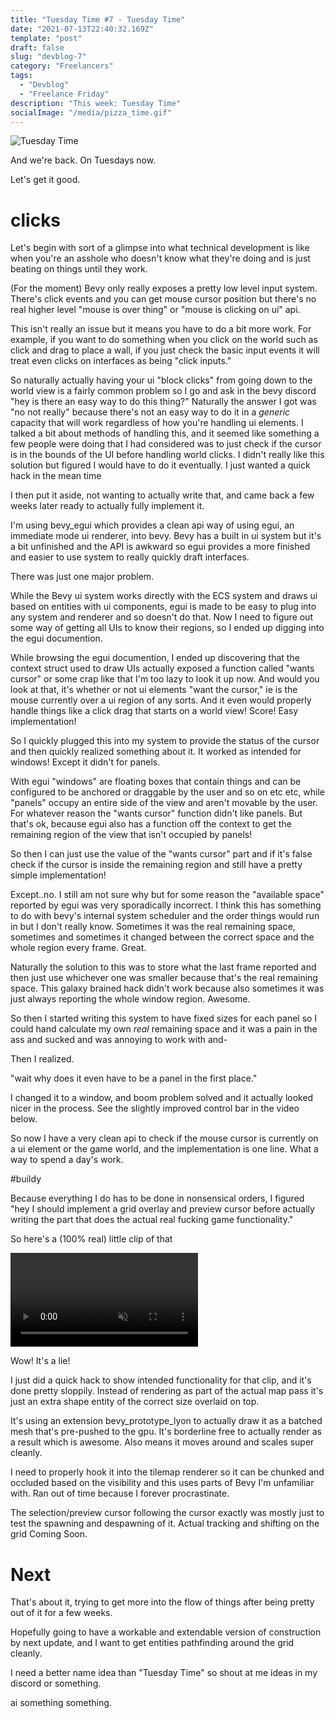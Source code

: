```yaml
---
title: "Tuesday Time #7 - Tuesday Time"
date: "2021-07-13T22:40:32.169Z"
template: "post"
draft: false
slug: "devblog-7"
category: "Freelancers"
tags:
  - "Devblog"
  - "Freelance Friday"
description: "This week: Tuesday Time"
socialImage: "/media/pizza_time.gif"
---
```

![Tuesday Time](/media/pizza_time.gif)


And we're back. On Tuesdays now.


Let's get it good.


# clicks


Let's begin with sort of a glimpse into what technical development is like when you're an asshole who doesn't know what they're doing and is just beating on things until they work.


(For the moment) Bevy only really exposes a pretty low level input system. There's click events and you can get mouse cursor position but there's no real higher level "mouse is over thing" or "mouse is clicking on ui" api.


This isn't really an issue but it means you have to do a bit more work. For example, if you want to do something when you click on the world such as click and drag to place a wall, if you just check the basic input events it will treat even clicks on interfaces as being "click inputs."


So naturally actually having your ui "block clicks" from going down to the world view is a fairly common problem so I go and ask in the bevy discord "hey is there an easy way to do this thing?" Naturally the answer I got was "no not really" because there's not an easy way to do it in a _generic_ capacity that will work regardless of how you're handling ui elements. I talked a bit about methods of handling this, and it seemed like something a few people were doing that I had considered was to just check if the cursor is in the bounds of the UI before handling world clicks. I didn't really like this solution but figured I would have to do it eventually. I just wanted a quick hack in the mean time


I then put it aside, not wanting to actually write that, and came back a few weeks later ready to actually fully implement it.


I'm using bevy_egui which provides a clean api way of using egui, an immediate mode ui renderer, into bevy. Bevy has a built in ui system but it's a bit unfinished and the API is awkward so egui provides a more finished and easier to use system to really quickly draft interfaces.


There was just one major problem.


While the Bevy ui system works directly with the ECS system and draws ui based on entities with ui components, egui is made to be easy to plug into any system and renderer and so doesn't do that. Now I need to figure out some way of getting all UIs to know their regions, so I ended up digging into the egui documention.


While browsing the egui documention, I ended up discovering that the context struct used to draw UIs actually exposed a function called "wants cursor" or some crap like that I'm too lazy to look it up now. And would you look at that, it's whether or not ui elements "want the cursor," ie is the mouse currently over a ui region of any sorts. And it even would properly handle things like a click drag that starts on a world view! Score! Easy implementation!


So I quickly plugged this into my system to provide the status of the cursor and then quickly realized something about it. It worked as intended for windows! Except it didn't for panels.


With egui "windows" are floating boxes that contain things and can be configured to be anchored or draggable by the user and so on etc etc, while "panels" occupy an entire side of the view and aren't movable by the user. For whatever reason the "wants cursor" function didn't like panels. But that's ok, because egui also has a function off the context to get the remaining region of the view that isn't occupied by panels!


So then I can just use the value of the "wants cursor" part and if it's false check if the cursor is inside the remaining region and still have a pretty simple implementation!


Except..no. I still am not sure why but for some reason the "available space" reported by egui was very sporadically incorrect. I think this has something to do with bevy's internal system scheduler and the order things would run in but I don't really know. Sometimes it was the real remaining space, sometimes  and sometimes it changed between the correct space and the whole region every frame. Great.


Naturally the solution to this was to store what the last frame reported and then just use whichever one was smaller because that's the real remaining space. This galaxy brained hack didn't work because also sometimes it was just always reporting the whole window region. Awesome.


So then I started writing this system to have fixed sizes for each panel so I could hand calculate my own _real_ remaining space and it was a pain in the ass and sucked and was annoying to work with and-


Then I realized.


"wait why does it even have to be a panel in the first place."


I changed it to a window, and boom problem solved and it actually looked nicer in the process. See the slightly improved control bar in the video below.


So now I have a very clean api to check if the mouse cursor is currently on a ui element or the game world, and the implementation is one line. What a way to spend a day's work.


#buildy


Because everything I do has to be done in nonsensical orders, I figured "hey I should implement a grid overlay and preview cursor before actually writing the part that does the actual real fucking game functionality."


So here's a (100% real) little clip of that

<video autoplay loop muted playsinline>
  <source src="/media/dev7/simple_thing.mp4" type="video/mp4">
</video>


Wow! It's a lie!


I just did a quick hack to show intended functionality for that clip, and it's done pretty sloppily. Instead of rendering as part of the actual map pass it's just an extra shape entity of the correct size overlaid on top.


It's using an extension bevy_prototype_lyon to actually draw it as a batched mesh that's pre-pushed to the gpu. It's borderline free to actually render as a result which is awesome. Also means it moves around and scales super cleanly.


I need to properly hook it into the tilemap renderer so it can be chunked and occluded based on the visibility and this uses parts of Bevy I'm unfamiliar with. Ran out of time because I forever procrastinate.


The selection/preview cursor following the cursor exactly was mostly just to test the spawning and despawning of it.  Actual tracking and shifting on the grid Coming Soon.


# Next


That's about it, trying to get more into the flow of things after being pretty out of it for a few weeks.


Hopefully going to have a workable and extendable version of construction by next update, and I want to get entities pathfinding around the grid cleanly.


I need a better name idea than "Tuesday Time" so shout at me ideas in my discord or something.


ai something something.
